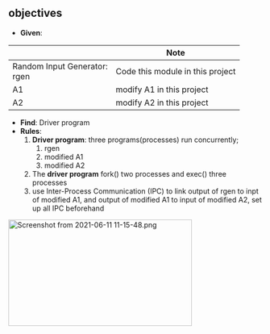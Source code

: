 ## objectives

- **Given**:

|     | Note |
| --- | --- |
| Random Input Generator:<br>rgen | Code this module in this project |
| A1  | modify A1 in this project |
| A2  | modify A2 in this project |

- **Find**: Driver program
- **Rules**:
    1.  **Driver program**: three programs(processes) run concurrently;
        1.  rgen
        2.  modified A1
        3.  modified A2
    2.  The **driver program** fork() two processes and exec() three processes
    3.  use Inter-Process Communication (IPC) to link output of rgen to inpt of modified A1, and output of modified A1 to input of modified A2, set up all IPC beforehand

<img src=":/efebb0babd204cf0bdcccf88d7ea3c06" alt="Screenshot from 2021-06-11 11-15-48.png" width="364" height="211">

